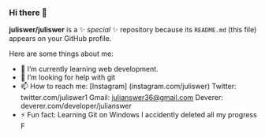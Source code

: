 ### Hi there 👋


**juliswer/juliswer** is a ✨ _special_ ✨ repository because its `README.md` (this file) appears on your GitHub profile.

Here are some things about me:

- 🌱 I’m currently learning web development.
- 🤔 I’m looking for help with git
- 📫 How to reach me:
     [Instagram] (instagram.com/juliswer)
     Twitter: twitter.com/juliswer1
     Gmail: julianswer36@gmail.com
     Deverer: deverer.com/developer/julianswer
- ⚡ Fun fact: Learning Git on Windows I accidently deleted all my progress F
